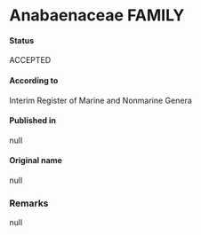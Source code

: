 Anabaenaceae FAMILY
=======

#### Status
ACCEPTED

#### According to
Interim Register of Marine and Nonmarine Genera

#### Published in
null

#### Original name
null

### Remarks
null